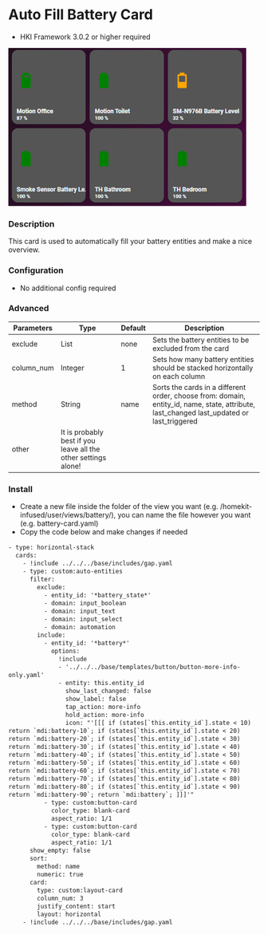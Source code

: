 # Auto Fill Battery Card
- HKI Framework 3.0.2 or higher required

![Homekit Infused](../images/auto-fill-battery-card.png)

### Description
This card is used to automatically fill your battery entities and make a nice overview.

### Configuration
- No additional config required

### Advanced
| Parameters | Type | Default | Description |
|----------------------------------|-------------|----------------------------------|----------------------------------------------------------------------------------------------------------------------------------------------------------------------|
| exclude | List | none | Sets the battery entities to be excluded from the card |
| column_num | Integer | 1 | Sets how many battery entities should be stacked horizontally on each column |
| method | String | name | Sorts the cards in a different order, choose from: domain, entity_id, name, state, attribute, last_changed last_updated or last_triggered |
| other | It is probably best if you leave all the other settings alone! |

### Install
- Create a new file inside the folder of the view you want (e.g. /homekit-infused/user/views/battery/), you can name the file however you want (e.g. battery-card.yaml)
- Copy the code below and make changes if needed

```
- type: horizontal-stack
  cards:
    - !include ../../../base/includes/gap.yaml
    - type: custom:auto-entities
      filter:
        exclude:
          - entity_id: '*battery_state*'
          - domain: input_boolean
          - domain: input_text
          - domain: input_select
          - domain: automation
        include:
          - entity_id: '*battery*'
            options:
              !include
              - '../../../base/templates/button/button-more-info-only.yaml'
              - entity: this.entity_id
                show_last_changed: false
                show_label: false
                tap_action: more-info
                hold_action: more-info
                icon: "'[[[ if (states[`this.entity_id`].state < 10) return `mdi:battery-10`; if (states[`this.entity_id`].state < 20) return `mdi:battery-20`; if (states[`this.entity_id`].state < 30) return `mdi:battery-30`; if (states[`this.entity_id`].state < 40) return `mdi:battery-40`; if (states[`this.entity_id`].state < 50) return `mdi:battery-50`; if (states[`this.entity_id`].state < 60) return `mdi:battery-60`; if (states[`this.entity_id`].state < 70) return `mdi:battery-70`; if (states[`this.entity_id`].state < 80) return `mdi:battery-80`; if (states[`this.entity_id`].state < 90) return `mdi:battery-90`; return `mdi:battery`; ]]]'"
          - type: custom:button-card
            color_type: blank-card
            aspect_ratio: 1/1
          - type: custom:button-card
            color_type: blank-card
            aspect_ratio: 1/1
      show_empty: false
      sort:
        method: name
        numeric: true
      card:
        type: custom:layout-card
        column_num: 3
        justify_content: start
        layout: horizontal
    - !include ../../../base/includes/gap.yaml
```
